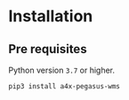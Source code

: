 # Installation

## Pre requisites

Python version `3.7` or higher.

```sh
pip3 install a4x-pegasus-wms
```
